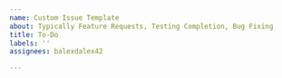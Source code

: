 ```yaml
---
name: Custom Issue Template
about: Typically Feature Requests, Testing Completion, Bug Fixing
title: To-Do
labels: ''
assignees: balexdalex42

---
```



